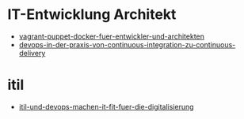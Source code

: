 IT-Entwicklung Architekt
====================

* [vagrant-puppet-docker-fuer-entwickler-und-architekten](https://www.informatik-aktuell.de/entwicklung/methoden/vagrant-puppet-docker-fuer-entwickler-und-architekten.html)
* [devops-in-der-praxis-von-continuous-integration-zu-continuous-delivery](https://www.informatik-aktuell.de/entwicklung/methoden/devops-in-der-praxis-von-continuous-integration-zu-continuous-delivery.html)

itil
====

* [itil-und-devops-machen-it-fit-fuer-die-digitalisierung](https://www.informatik-aktuell.de/entwicklung/methoden/itil-und-devops-machen-it-fit-fuer-die-digitalisierung.html)